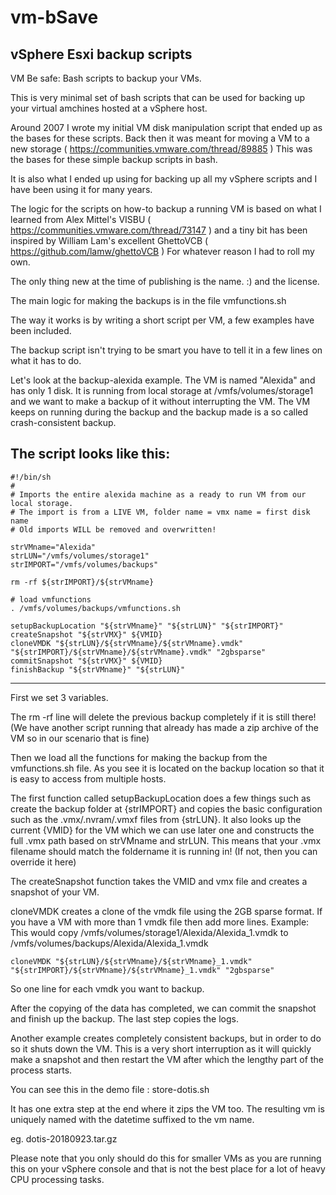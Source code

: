 # vm-bSave
## vSphere Esxi backup scripts

VM Be safe: Bash scripts to backup your VMs. 

This is very minimal set of bash scripts that can be used for backing up your virtual amchines hosted at a vSphere host.

Around 2007 I wrote my initial VM disk manipulation script that ended up as the bases for these scripts.
Back then it was meant for moving a VM to a new storage ( https://communities.vmware.com/thread/89885 ) 
This was the bases for these simple backup scripts in bash.

It is also what I ended up using for backing up all my vSphere scripts and I have been using it for many years.

The logic for the scripts on how-to backup a running VM is based on what I learned from Alex Mittel's VISBU ( https://communities.vmware.com/thread/73147 ) and a tiny bit has been inspired by William Lam's excellent GhettoVCB ( https://github.com/lamw/ghettoVCB ) 
For whatever reason I had to roll my own.

The only thing new at the time of publishing is the name. :) and the license.

The main logic for making the backups is in the file vmfunctions.sh

The way it works is by writing a short script per VM, a few examples have been included.

The backup script isn't trying to be smart you have to tell it in a few lines on what it has to do.

Let's look at the backup-alexida example.
The VM is named "Alexida" and has only 1 disk.
It is running from local storage at /vmfs/volumes/storage1 and we want to make a backup of it without
interrupting the VM. The VM keeps on running during the backup and the backup made is a so called crash-consistent backup.

The script looks like this:
---
    #!/bin/sh
    #
    # Imports the entire alexida machine as a ready to run VM from our local storage.
    # The import is from a LIVE VM, folder name = vmx name = first disk name
    # Old imports WILL be removed and overwritten! 
    
    strVMname="Alexida"
    strLUN="/vmfs/volumes/storage1"
    strIMPORT="/vmfs/volumes/backups"
    
    rm -rf ${strIMPORT}/${strVMname}
    
    # load vmfunctions
    . /vmfs/volumes/backups/vmfunctions.sh
    
    setupBackupLocation "${strVMname}" "${strLUN}" "${strIMPORT}"
    createSnapshot "${strVMX}" ${VMID}
    cloneVMDK "${strLUN}/${strVMname}/${strVMname}.vmdk" "${strIMPORT}/${strVMname}/${strVMname}.vmdk" "2gbsparse"
    commitSnapshot "${strVMX}" ${VMID}
    finishBackup "${strVMname}" "${strLUN}"
---

First we set 3 variables.

The rm -rf line will delete the previous backup completely if it is still there! (We have another script running that already has made a zip archive of the VM so in our scenario that is fine)

Then we load all the functions for making the backup from the vmfunctions.sh file. As you see it is located on the backup location so that it is easy to access from multiple hosts.

The first function called setupBackupLocation does a few things such as create the backup folder at {strIMPORT} and copies the basic configuration such as the .vmx/.nvram/.vmxf files from {strLUN}. It also looks up the current {VMID} for the VM which we can use later one and constructs the full .vmx path based on strVMname and strLUN. This means that your .vmx filename should match the foldername it is running in! (If not, then you can override it here)

The createSnapshot function takes the VMID and vmx file and creates a snapshot of your VM.

cloneVMDK creates a clone of the vmdk file using the 2GB sparse format. 
If you have a VM with more than 1 vmdk file then add more lines.
Example: 
This would copy /vmfs/volumes/storage1/Alexida/Alexida_1.vmdk to /vmfs/volumes/backups/Alexida/Alexida_1.vmdk

    cloneVMDK "${strLUN}/${strVMname}/${strVMname}_1.vmdk" "${strIMPORT}/${strVMname}/${strVMname}_1.vmdk" "2gbsparse"
So one line for each vmdk you want to backup.

After the copying of the data has completed, we can commit the snapshot and finish up the backup.
The last step copies the logs.


Another example creates completely consistent backups, but in order to do so it shuts down the VM.
This is a very short interruption as it will quickly make a snapshot and then restart the VM after which the lengthy part of the process starts.

You can see this in the demo file : store-dotis.sh

It has one extra step at the end where it zips the VM too. The resulting vm is uniquely named with the datetime suffixed to the vm name.

eg. dotis-20180923.tar.gz

Please note that you only should do this for smaller VMs as you are running this on your vSphere console and that is not the best place for a lot of heavy CPU processing tasks.
